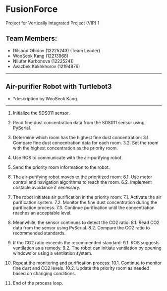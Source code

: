 # FusionForce
Project for Vertically Intagrated Project (VIP) 1

## Team Members:
- Dilshod Obidov (12225243) (Team Leader)
- WooSeok Kang (12213968)
- Nilufar Kurbonova (12225241)
- Avazbek Kakhkhorov (12194876)

---
## Air-purifier Robot with Turtlebot3
- *description by WooSeok Kang 
---

1. Initialize the SDS011 sensor.
2. Read fine dust concentration data from the SDS011 sensor using PySerial.

3. Determine which room has the highest fine dust concentration:
   3.1. Compare fine dust concentration data for each room.
   3.2. Set the room with the highest concentration as the priority room.

4. Use ROS to communicate with the air-purifying robot.
5. Send the priority room information to the robot.

6. The air-purifying robot moves to the prioritized room:
   6.1. Use motor control and navigation algorithms to reach the room.
   6.2. Implement obstacle avoidance if necessary.

7. The robot initiates air purification in the priority room:
   7.1. Activate the air purification system.
   7.2. Monitor the fine dust concentration during the purification process.
   7.3. Continue purification until the concentration reaches an acceptable level.

8. Meanwhile, the sensor continues to detect the CO2 ratio:
   8.1. Read CO2 data from the sensor using PySerial.
   8.2. Compare the CO2 ratio to recommended standards.

9. If the CO2 ratio exceeds the recommended standard:
   9.1. ROS suggests ventilation as a remedy.
   9.2. The robot can initiate ventilation by opening windows or using a ventilation system.

10. Repeat the monitoring and purification process:
    10.1. Continue to monitor fine dust and CO2 levels.
    10.2. Update the priority room as needed based on changing conditions.

11. End of the process loop.
